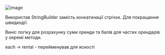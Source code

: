 ![image](https://github.com/murranik/reingeniring-3.1/assets/60602487/dd896111-dcab-4b3e-b600-9e32aed4983b)

Використав StringBuilder замість конкатинації стрічок. Для покращення швидкодії.

Виніс логіку для розрахунку суми оренди та балів для частих орендарів у окремі методи.

each -> rental - перейменував для ясності
